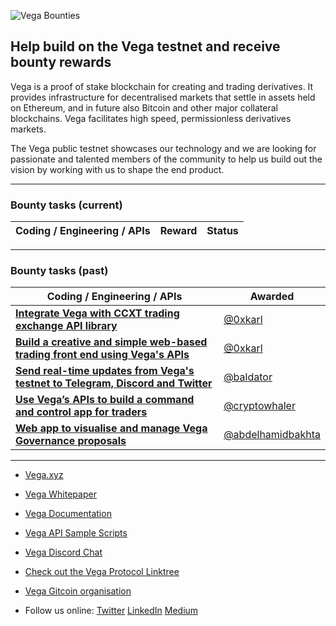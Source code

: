 ![Vega Bounties](https://user-images.githubusercontent.com/149245/102112265-5e374e80-3e2f-11eb-88c6-61181f817f35.png)

## Help build on the Vega testnet and receive bounty rewards

Vega is a proof of stake blockchain for creating and trading derivatives. It provides infrastructure for decentralised markets that settle in assets held on Ethereum, and in future also Bitcoin and other major collateral blockchains. Vega facilitates high speed, permissionless derivatives markets. 

The Vega public testnet showcases our technology and we are looking for passionate and talented members of the community to help us build out the vision by working with us to shape the end product.

-------

### Bounty tasks (current)

| Coding / Engineering / APIs | Reward | Status |
|-------|-------|-------|

-------

### Bounty tasks (past)

| Coding / Engineering / APIs | Awarded |
|-------|-------|
| **[Integrate Vega with CCXT trading exchange API library](https://github.com/vegaprotocol/bounties/issues/1)** | [@0xkarl](https://github.com/0xkarl) |
| **[Build a creative and simple web-based trading front end using Vega's APIs](https://github.com/vegaprotocol/bounties/issues/8)** | [@0xkarl](https://github.com/0xkarl) |
| **[Send real-time updates from Vega's testnet to Telegram, Discord and Twitter](https://github.com/vegaprotocol/bounties/issues/3)** | [@baldator](https://github.com/baldator) |
| **[Use Vega’s APIs to build a command and control app for traders](https://github.com/vegaprotocol/0x955C6789A7fbee203B4bE0F01428E769308813f2/issues/1)**  | [@cryptowhaler](https://github.com/cryptowhaler) |
| **[Web app to visualise and manage Vega Governance proposals](https://github.com/vegaprotocol/bounties/issues/2)**  | [@abdelhamidbakhta](https://github.com/abdelhamidbakhta) |

-------

- [Vega.xyz](https://vega.xyz)

- [Vega Whitepaper](https://vega.xyz/papers/vega-protocol-whitepaper.pdf)

- [Vega Documentation](https://docs.vega.xyz)

- [Vega API Sample Scripts](https://github.com/vegaprotocol/sample-api-scripts/)

- [Vega Discord Chat](https://vega.xyz/discord)

- [Check out the Vega Protocol Linktree](https://linktr.ee/vegaprotocol)

- [Vega Gitcoin organisation](https://gitcoin.co/vegaprotocol)

- Follow us online: [Twitter](https://twitter.com/vegaprotocol) [LinkedIn](https://www.linkedin.com/company/vega-protocol) [Medium](https://medium.com/vegaprotocol) 

